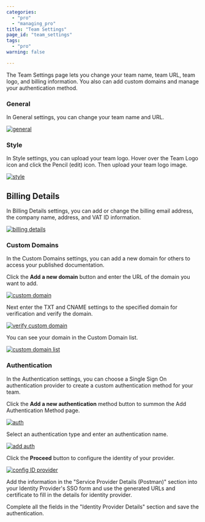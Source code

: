 ```yaml
---
categories:
  - "pro"
  - "managing_pro"
title: "Team Settings"
page_id: "team_settings"
tags: 
  - "pro"
warning: false

---
```


The Team Settings page lets you change your team name, team URL, team logo, and billing information. You also can add custom domains and manage your authentication method.  

### General

In General settings, you can change your team name and URL. 

  [![general](https://s3.amazonaws.com/postman-static-getpostman-com/postman-docs/teamSettings-general.jpeg)](https://s3.amazonaws.com/postman-static-getpostman-com/postman-docs/teamSettings-general.jpeg)
  
### Style

In Style settings, you can upload your team logo. Hover over the Team Logo icon and click the Pencil (edit) icon. Then upload your team logo image.

  [![style](https://s3.amazonaws.com/postman-static-getpostman-com/postman-docs/teamSetting-style.jpeg)](https://s3.amazonaws.com/postman-static-getpostman-com/postman-docs/teamSetting-style.jpeg)
  
## Billing Details

In Billing Details settings, you can add or change the billing email address, the company name, address, and VAT ID information.

  [![billing details](https://s3.amazonaws.com/postman-static-getpostman-com/postman-docs/teamSetting-billingDetails.jpeg)](https://s3.amazonaws.com/postman-static-getpostman-com/postman-docs/teamSetting-billingDetails.jpeg)
  
### Custom Domains
In the Custom Domains settings, you can add a new domain for others to access your published documentation. 

Click the **Add a new domain** button and enter the URL of the domain you want to add. 

[![custom domain](https://s3.amazonaws.com/postman-static-getpostman-com/postman-docs/teamSetting-customDomain.png)](https://s3.amazonaws.com/postman-static-getpostman-com/postman-docs/teamSetting-customDomain.png)

Next enter the TXT and CNAME settings to the specified domain for verification and verify the domain.

[![verify custom domain](https://s3.amazonaws.com/postman-static-getpostman-com/postman-docs/teamSetting-verifyCustomDomain.png)](https://s3.amazonaws.com/postman-static-getpostman-com/postman-docs/teamSetting-verifyCustomDomain.png)

You can see your domain in the Custom Domain list.

[![custom domain list](https://s3.amazonaws.com/postman-static-getpostman-com/postman-docs/teamSetting-customDomains.jpeg)](https://s3.amazonaws.com/postman-static-getpostman-com/postman-docs/teamSetting-customDomains.jpeg)

### Authentication

In the Authentication settings, you can choose a Single Sign On authentication provider to create a custom authentication method for your team.

Click the **Add a new authentication** method button to summon the Add Authentication Method page.

[![auth](https://s3.amazonaws.com/postman-static-getpostman-com/postman-docs/teamSettings-auth.jpeg)](https://s3.amazonaws.com/postman-static-getpostman-com/postman-docs/teamSettings-auth.jpeg)

Select an authentication type and enter an authentication name.

[![add auth](https://s3.amazonaws.com/postman-static-getpostman-com/postman-docs/teamSettings-addAuthMeth.png)](https://s3.amazonaws.com/postman-static-getpostman-com/postman-docs/teamSettings-addAuthMeth.png)

Click the **Proceed** button to configure the identity of your provider.

[![config ID provider](https://s3.amazonaws.com/postman-static-getpostman-com/postman-docs/teamSetting-configIDProvider.png)](https://s3.amazonaws.com/postman-static-getpostman-com/postman-docs/teamSetting-configIDProvider.png)

Add the information in the "Service Provider Details (Postman)" section into your Identity Provider's SSO form and use the generated URLs and certificate to fill in the details for identity provider.

Complete all the fields in the "Identity Provider Details" section and save the authentication.
